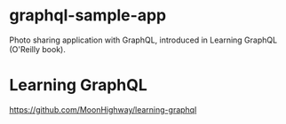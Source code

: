 # graphql-sample-app
Photo sharing application with GraphQL, introduced in Learning GraphQL (O'Reilly book).

# Learning GraphQL
https://github.com/MoonHighway/learning-graphql